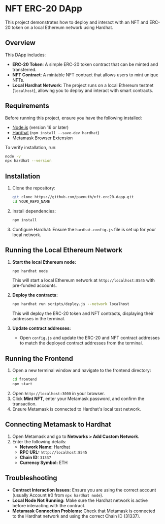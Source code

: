 # NFT ERC-20 DApp

This project demonstrates how to deploy and interact with an NFT and ERC-20 token on a local Ethereum network using Hardhat.

## Overview

This DApp includes:
- **ERC-20 Token**: A simple ERC-20 token contract that can be minted and transferred.
- **NFT Contract**: A mintable NFT contract that allows users to mint unique NFTs.
- **Local Hardhat Network**: The project runs on a local Ethereum testnet (`localhost`), allowing you to deploy and interact with smart contracts.

## Requirements

Before running this project, ensure you have the following installed:
- [Node.js](https://nodejs.org/) (version 16 or later)
- [Hardhat](https://hardhat.org/getting-started/) (`npm install --save-dev hardhat`)
- Metamask Browser Extension

To verify installation, run:
```bash
node -v
npx hardhat --version
```

## Installation

1. Clone the repository:
   ```bash
   git clone https://github.com/paenuth/nft-erc20-dapp.git
   cd YOUR_REPO_NAME
   ```
2. Install dependencies:
   ```bash
   npm install
   ```
3. Configure Hardhat: Ensure the `hardhat.config.js` file is set up for your local network.

## Running the Local Ethereum Network

1. **Start the local Ethereum node:**
   ```bash
   npx hardhat node
   ```
   This will start a local Ethereum network at `http://localhost:8545` with pre-funded accounts.

2. **Deploy the contracts:**
   ```bash
   npx hardhat run scripts/deploy.js --network localhost
   ```
   This will deploy the ERC-20 token and NFT contracts, displaying their addresses in the terminal.

3. **Update contract addresses:**
   - Open `config.js` and update the ERC-20 and NFT contract addresses to match the deployed contract addresses from the terminal.

## Running the Frontend

1. Open a new terminal window and navigate to the frontend directory:
   ```bash
   cd frontend
   npm start
   ```
2. Open `http://localhost:3000` in your browser.
3. Click **Mint NFT**, enter your Metamask password, and confirm the transaction.
4. Ensure Metamask is connected to Hardhat's local test network.

## Connecting Metamask to Hardhat

1. Open Metamask and go to **Networks > Add Custom Network**.
2. Enter the following details:
   - **Network Name:** Hardhat
   - **RPC URL:** `http://localhost:8545`
   - **Chain ID:** `31337`
   - **Currency Symbol:** ETH

## Troubleshooting

- **Contract Interaction Issues:** Ensure you are using the correct account (usually Account #0 from `npx hardhat node`).
- **Local Node Not Running:** Make sure the Hardhat network is active before interacting with the contract.
- **Metamask Connection Problems:** Check that Metamask is connected to the Hardhat network and using the correct Chain ID (31337).

